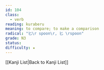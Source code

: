 ```yaml
---
id: 104
class:
  - verb
reading: kuraberu
meaning: to compare; to make a comparison
radical: "匕\r spoon\r, 匕 \rspoon"
grade: N3
status:
difficulty: ★
---
```

[[Kanji List|Back to Kanji List]]